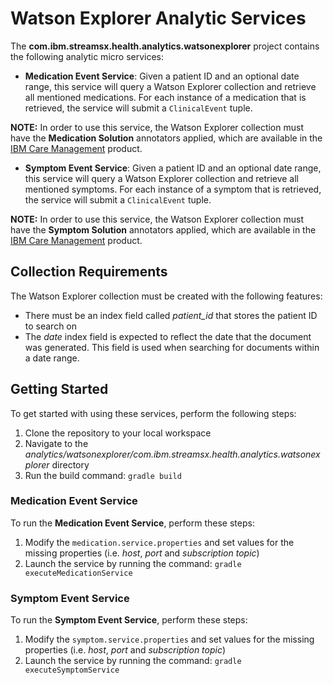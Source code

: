 # Watson Explorer Analytic Services

The **com.ibm.streamsx.health.analytics.watsonexplorer** project contains the following analytic micro services: 

  * **Medication Event Service**: Given a patient ID and an optional date range, this service will query a Watson Explorer collection and retrieve all mentioned medications. For each instance of a medication that is retrieved, the service will submit a `ClinicalEvent` tuple. 
  
  **NOTE:** In order to use this service, the Watson Explorer collection must have the **Medication Solution** annotators applied, which are available in the [IBM Care Management](https://www.ibm.com/support/knowledgecenter/SSHJB3_6.2.0/com.ibm.curam.nav.doc/cm_kc_welcome.html) product. 

  * **Symptom Event Service**: Given a patient ID and an optional date range, this service will query a Watson Explorer collection and retrieve all mentioned symptoms. For each instance of a symptom that is retrieved, the service will submit a `ClinicalEvent` tuple. 
  
  **NOTE:** In order to use this service, the Watson Explorer collection must have the **Symptom Solution** annotators applied, which are available in the [IBM Care Management](https://www.ibm.com/support/knowledgecenter/SSHJB3_6.2.0/com.ibm.curam.nav.doc/cm_kc_welcome.html) product.


## Collection Requirements

The Watson Explorer collection must be created with the following features: 

  * There must be an index field called *patient_id* that stores the patient ID to search on
  * The *date* index field is expected to reflect the date that the document was generated. This field is used when searching for documents within a date range.


## Getting Started

To get started with using these services, perform the following steps: 

  1. Clone the repository to your local workspace
  2. Navigate to the *analytics/watsonexplorer/com.ibm.streamsx.health.analytics.watsonexplorer* directory
  3. Run the build command: `gradle build`
  
### Medication Event Service

To run the **Medication Event Service**, perform these steps: 

  1. Modify the `medication.service.properties` and set values for the missing properties (i.e. *host*, *port* and *subscription topic*)
  2. Launch the service by running the command: `gradle executeMedicationService`

### Symptom Event Service

To run the **Symptom Event Service**, perform these steps: 

  1. Modify the `symptom.service.properties` and set values for the missing properties (i.e. *host*, *port* and *subscription topic*)
  2. Launch the service by running the command: `gradle executeSymptomService`


